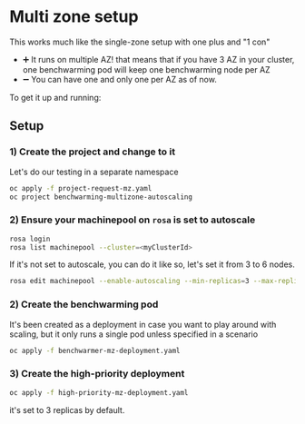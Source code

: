 # Multi zone setup

This works much like the single-zone setup with one plus and "1 con"

- ➕ It runs on multiple AZ! that means that if you have 3 AZ in your cluster, one benchwarming pod will keep one benchwarming node per AZ
- ➖ You can have one and only one per AZ as of now.

To get it up and running:

## Setup

### 1) Create the project and change to it

Let's do our testing in a separate namespace

```bash
oc apply -f project-request-mz.yaml
oc project benchwarming-multizone-autoscaling
```

### 2) Ensure your machinepool on `rosa` is set to autoscale

```bash
rosa login
rosa list machinepool --cluster=<myClusterId>
```

If it's not set to autoscale, you can do it like so, let's set it from 3 to 6 nodes.

```bash
rosa edit machinepool --enable-autoscaling --min-replicas=3 --max-replicas=6 --cluster=<myClusterId> <myMachinePoolId>
```

### 2) Create the benchwarming pod

It's been created as a deployment in case you want to play around with scaling, but it only runs a single pod unless specified in a scenario

```bash
oc apply -f benchwarmer-mz-deployment.yaml
```

### 3) Create the high-priority deployment

```bash
oc apply -f high-priority-mz-deployment.yaml
```

it's set to 3 replicas by default.
